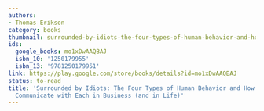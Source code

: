 ```yaml
---
authors:
- Thomas Erikson
category: books
thumbnail: surrounded-by-idiots-the-four-types-of-human-behavior-and-how-to-effectively-communicate-with-each-in-business-and-in-life-thomas-erikson-cover.jpg
ids:
  google_books: mo1xDwAAQBAJ
  isbn_10: '1250179955'
  isbn_13: '9781250179951'
link: https://play.google.com/store/books/details?id=mo1xDwAAQBAJ
status: to-read
title: 'Surrounded by Idiots: The Four Types of Human Behavior and How to Effectively
  Communicate with Each in Business (and in Life)'
---
```

